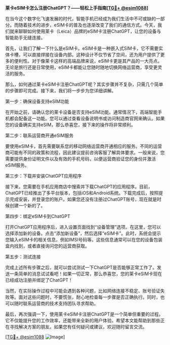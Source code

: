 **莱卡eSIM卡怎么注册ChatGPT？——轻松上手指南[[TG💪+ @esim1088](https://t.me/s/esim1088)]**

在当今这个数字化飞速发展的时代，智能手机已经成为我们生活中不可或缺的一部分。而随着技术的进步，eSIM卡的普及也逐渐改变了我们的通信方式。今天，我们就来聊聊如何使用莱卡（Leica）品牌的eSIM卡注册ChatGPT，让您的设备与智能助手无缝连接。

首先，让我们了解一下什么是eSIM卡。eSIM卡是一种嵌入式SIM卡，它不需要实体卡槽，可以直接焊接在设备内部。这种设计不仅节省了空间，还为用户提供了更多的便利性。对于像莱卡这样的高端品牌来说，eSIM卡更是其产品的一大亮点。无论是旅行还是日常使用，eSIM卡都能让您随时随地切换网络运营商，享受更灵活的服务。

那么，如何通过莱卡eSIM卡注册ChatGPT呢？其实步骤并不复杂，只需几个简单的步骤即可完成。接下来，我们将一步步为您详细讲解。

第一步：确保设备支持eSIM功能

在开始之前，请确认您的莱卡设备是否支持eSIM功能。通常情况下，高端智能手机都会配备这一功能。您可以通过查看设备说明书或访问制造商官网来确认。如果您的设备确实支持eSIM，那么恭喜您，接下来的操作将非常顺利。

第二步：联系运营商开通eSIM服务

要使用eSIM卡，首先需要联系您的移动网络运营商开通相应的服务。不同的运营商可能有不同的政策和流程，因此建议提前咨询客服了解具体要求。一般来说，您需要提供身份证明文件以及有效的手机号码，以便运营商验证您的身份并激活eSIM服务。

第三步：下载并安装ChatGPT应用程序

接下来，您需要在手机应用商店中搜索并下载ChatGPT的应用程序。目前，ChatGPT已经推出了多平台版本，包括iOS和Android系统。下载完成后，按照提示完成安装，并登录您的账户。如果您还没有注册过ChatGPT账号，现在就是时候创建一个新的了。

第四步：绑定eSIM卡到ChatGPT

打开ChatGPT应用程序后，进入设置页面找到“设备管理”选项。在这里，您可以选择添加新的设备。点击“添加新设备”，然后选择“eSIM卡”。此时，系统会提示您输入eSIM卡的相关信息，例如IMSI号码等。这些信息通常可以在您的设备包装盒内找到，或者直接询问您的运营商获取。

第五步：测试连接

完成上述所有步骤之后，就可以尝试测试一下ChatGPT是否能够正常工作了。发送一条简单的消息试试看吧！如果一切正常，那么恭喜您，您的莱卡eSIM卡现在已经成功注册并绑定了ChatGPT！

当然，在实际操作过程中可能会遇到各种问题，比如网络连接不稳定、账号验证失败等。面对这些问题时，不要慌张，耐心地检查每一步骤是否正确执行。同时，也可以随时联系运营商的技术支持团队寻求帮助。

最后，再次强调一下，使用莱卡eSIM卡注册ChatGPT是一个简单但重要的过程。它不仅能提升您的工作效率，还能带来全新的用户体验。希望本文能帮助到那些正在寻找解决方案的朋友。如果您有任何疑问或建议，欢迎随时留言交流。

[[TG💪+ @esim1088](https://t.me/s/esim1088) ![Image](https://i.postimg.cc/4NQfJmqS/Snipaste-2025-05-13-00-14-12.png)]